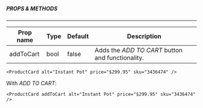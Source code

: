 ##### PROPS & METHODS

---

| Prop name | Type | Default | Description                                      |
| --------- | ---- | ------- | ------------------------------------------------ |
| addToCart | bool | false   | Adds the _ADD TO CART_ button and functionality. |

```
<ProductCard alt="Instant Pot" price="$299.95" sku="3436474" />
```

With _ADD TO CART_:

```
<ProductCard addToCart alt="Instant Pot" price="$299.95" sku="3436474" />
```
